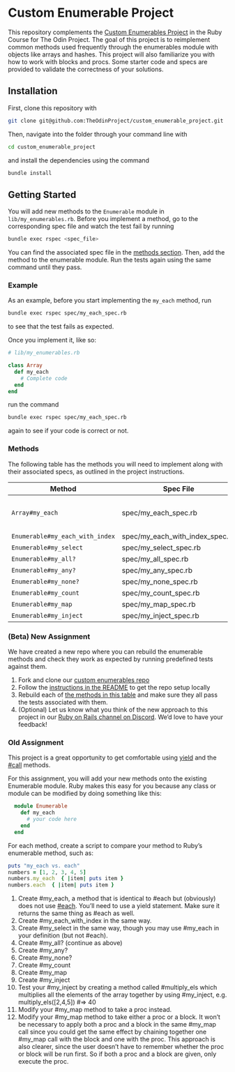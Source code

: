 # Custom Enumerable Project

This repository complements the [Custom Enumerables Project](https://www.theodinproject.com/paths/full-stack-ruby-on-rails/courses/ruby-programming/lessons/custom-enumerables) in the Ruby Course for The Odin Project. The goal of this project is to reimplement common methods used frequently through the enumerables module with objects like arrays and hashes. This project will also familiarize you with how to work with blocks and procs. Some starter code and specs are provided to validate the correctness of your solutions.

## Installation

First, clone this repository with

```bash
git clone git@github.com:TheOdinProject/custom_enumerable_project.git
```

Then, navigate into the folder through your command line with

```bash
cd custom_enumerable_project
```

and install the dependencies using the command

```bash
bundle install
```

## Getting Started

You will add new methods to the `Enumerable` module in `lib/my_enumerables.rb`. Before you implement a method, go to the corresponding spec file and watch the test fail by running

```bash
bundle exec rspec <spec_file>
```

You can find the associated spec file in the [methods section](#methods). Then, add the method to the enumerable module. Run the tests again using the same command until they pass.

### Example

As an example, before you start implementing the `my_each` method, run

```bash
bundle exec rspec spec/my_each_spec.rb
```

to see that the test fails as expected.

Once you implement it, like so:

```rb
# lib/my_enumerables.rb

class Array
  def my_each
    # Complete code
  end
end
```

run the command

```bash
bundle exec rspec spec/my_each_spec.rb
```

again to see if your code is correct or not.

### Methods

The following table has the methods you will need to implement along with their associated specs, as outlined in the project instructions.

| Method                          | Spec File                       | Notes                                                                 |
|---------------------------------|---------------------------------|-----------------------------------------------------------------------|
| `Array#my_each`                 | spec/my_each_spec.rb            | You will define my_each on the Array class in `lib/my_enumerables.rb` |
| `Enumerable#my_each_with_index` | spec/my_each_with_index_spec.rb |                                                                       |
| `Enumerable#my_select`          | spec/my_select_spec.rb          |                                                                       |
| `Enumerable#my_all?`            | spec/my_all_spec.rb             |                                                                       |
| `Enumerable#my_any?`            | spec/my_any_spec.rb             |                                                                       |
| `Enumerable#my_none?`           | spec/my_none_spec.rb            |                                                                       |
| `Enumerable#my_count`           | spec/my_count_spec.rb           |                                                                       |
| `Enumerable#my_map`             | spec/my_map_spec.rb             |                                                                       |
| `Enumerable#my_inject`          | spec/my_inject_spec.rb          |                                                                       |

### (Beta) New Assignment

We have created a new repo where you can rebuild the enumerable methods and check they work as expected by running predefined tests against them.

1. Fork and clone our [custom enumerables repo](https://github.com/TheOdinProject/custom_enumerable_project)
2. Follow the [instructions in the README](https://github.com/TheOdinProject/custom_enumerable_project#installation) to get the repo setup locally
3. Rebuild each of [the methods in this table](https://github.com/TheOdinProject/custom_enumerable_project#methods) and make sure they all pass the tests associated with them.
4. (Optional) Let us know what you think of the new approach to this project in our [Ruby on Rails channel on Discord](https://discord.com/channels/505093832157691914/690591236922409012). We’d love to have your feedback!

### Old Assignment

This project is a great opportunity to get comfortable using [yield](https://www.rubyguides.com/2019/12/yield-keyword/) and the [#call](https://ruby-doc.org/core-2.5.3/Method.html#method-i-call) methods.

For this assignment, you will add your new methods onto the existing Enumerable module. Ruby makes this easy for you because any class or module can be modified by doing something like this:

```ruby
  module Enumerable
    def my_each
      # your code here
    end
  end
```

For each method, create a script to compare your method to Ruby’s enumerable method, such as:

```ruby
puts "my_each vs. each"
numbers = [1, 2, 3, 4, 5]
numbers.my_each  { |item| puts item }
numbers.each  { |item| puts item }
```

1. Create #my_each, a method that is identical to #each but (obviously) does not use [#each](https://ruby-doc.org/core-2.4.1/Array.html#method-i-each). You’ll need to use a yield statement. Make sure it returns the same thing as #each as well.
2. Create #my_each_with_index in the same way.
3. Create #my_select in the same way, though you may use #my_each in your definition (but not #each).
4. Create #my_all? (continue as above)
5. Create #my_any?
6. Create #my_none?
7. Create #my_count
8. Create #my_map
9. Create #my_inject
10. Test your #my_inject by creating a method called #multiply_els which multiplies all the elements of the array together by using #my_inject, e.g. multiply_els([2,4,5]) #=> 40
11. Modify your #my_map method to take a proc instead.
12. Modify your #my_map method to take either a proc or a block. It won’t be necessary to apply both a proc and a block in the same #my_map call since you could get the same effect by chaining together one #my_map call with the block and one with the proc. This approach is also clearer, since the user doesn’t have to remember whether the proc or block will be run first. So if both a proc and a block are given, only execute the proc.
